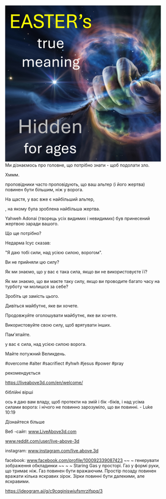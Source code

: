 ![Video cover image](../cover.jpeg)
Ми дізнаємось про головне, що потрібно знати - щоб подолати зло.

Хммм.

проповідники часто проповідують, що ваш альтер (і його жертва) повинен бути більшим, ніж у ворога.

На щастя, у вас вже є найбільший альтер,

, на якому була зроблена найбільша жертва.

Yahweh Adonai (творець усіх видимих ​​і невидимих) був принесений жертвою заради вашого.

Що ще потрібно?

Недарма Ісус сказав:

"Я даю тобі сили, над усією силою, ворогом".

Ви не прийняли цю силу?

Як ми знаємо, що у вас є така сила, якщо ви не використовуєте її?

Як ми знаємо, що ви маєте таку силу, якщо ви проводите багато часу на турботу чи молишся за себе?

Зробіть це замість цього.

Дивіться майбутнє, яке ви хочете.

Продовжуйте оголошувати майбутнє, яке ви хочете.

Використовуйте свою силу, щоб врятувати інших.

Пам'ятайте.

у вас є сила, над усією силою ворога.

Майте потужний Великдень.


#overcome #alter #sacrifiect #yhwh #jesus #power #pray


рекомендується

https://liveabove3d.com/en/welcome/


біблійні вірші


ось я даю вам владу, щоб протекти на змій і бік -біків, і над усіма силами ворога: і нічого не повинно зарозуміло, що ви повинні. - Luke 10:19


Дізнайтеся більше

Веб -сайт: www.LiveAbove3d.com

www.reddit.com/user/live-above-3d

instagram: www.instagram.com/live.above.3d

facebook: www.facebook.com/profile/100092339087423 ~~ ~ генерувати зображення обкладинки ~~ ~ ~ Staring Gas у просторі. Газ у формі руки, що тримає ніж. Газ повинен бути вражаючим. Простір позаду повинен вражати кілька яскравих зірок. Зірки повинні бути далекими, але яскравими.

https://ideogram.ai/g/c9cqginiswiufsmrzifspq/3





